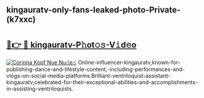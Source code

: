 ## kingauratv-only-fans​-leaked-photo​-Private-(k7xxc)


# <h2><a href="https://mediaupload.pro?title=kingauratv&ref=git">🔗👉 🔴 kingauratv-P𝚑ot𝚘𝚜-V𝚒d𝚎o</a></h2>

[![Corinna Kopf Nue Nu𝚍e𝚜](https://i.imgur.com/0qMVB7G.gif)](https://mediaupload.pro?title=kingauratv&ref=git)
Online-influencer-kingauratv,known-for-publishing-dance-and-lifestyle-content,-including-performances-and-vlogs-on-social-media-platforms.Brilliant-ventriloquist-assistant-kingauratv,celebrated-for-their-exceptional-abilities-and-accomplishments-in-assisting-ventriloquists.  